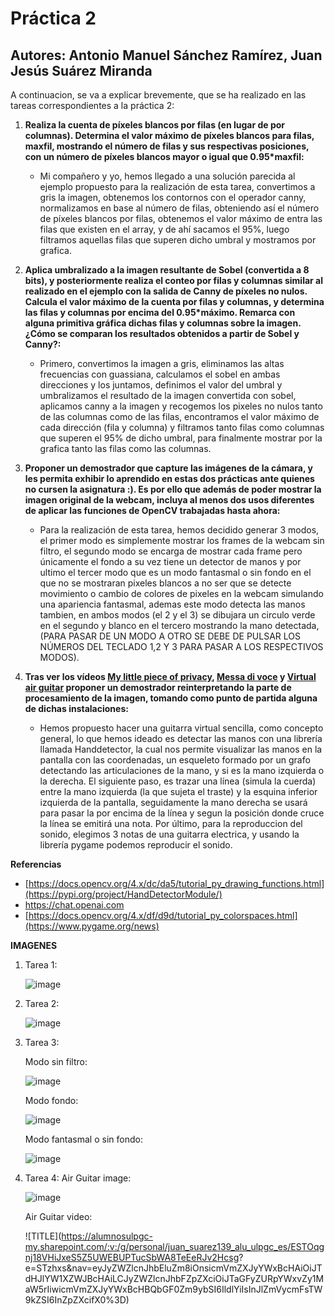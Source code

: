 # Práctica 2

## Autores: Antonio Manuel Sánchez Ramírez, Juan Jesús Suárez Miranda

A continuacion, se va a explicar brevemente, que se ha realizado en las tareas correspondientes a la práctica 2:

1. **Realiza la cuenta de píxeles blancos por filas (en lugar de por columnas). Determina el valor máximo de píxeles blancos para filas, maxfil, mostrando el número de filas y sus respectivas posiciones, con un número de píxeles blancos mayor o igual que 0.95*maxfil:**
   
     - Mi compañero y yo, hemos llegado a una solución parecida al ejemplo propuesto para la realización de esta tarea, convertimos a gris la imagen, obtenemos los contornos con el operador canny, normalizamos en base al número de filas, obteniendo así el número de píxeles blancos por filas, obtenemos el valor máximo de entra las filas que existen en el array, y de ahí sacamos el 95%, luego filtramos aquellas filas que superen dicho umbral y mostramos por grafica.

2. **Aplica umbralizado a la imagen resultante de Sobel (convertida a 8 bits), y posteriormente realiza el conteo por filas y columnas similar al realizado en el ejemplo con la salida de Canny de píxeles no nulos. Calcula el valor máximo de la cuenta por filas y columnas, y determina las filas y columnas por encima del 0.95*máximo. Remarca con alguna primitiva gráfica dichas filas y columnas sobre la imagen. ¿Cómo se comparan los resultados obtenidos a partir de Sobel y Canny?:**
   
    - Primero, convertimos la imagen a gris, eliminamos las altas frecuencias con guassiana, calculamos el sobel en ambas direcciones y los juntamos, definimos el valor del umbral y umbralizamos el resultado de la imagen convertida con sobel, aplicamos canny a la imagen y recogemos los pixeles no nulos tanto de las columnas como de las filas, encontramos el valor máximo de cada dirección (fila y columna) y filtramos tanto filas como columnas que superen el 95% de dicho umbral, para finalmente mostrar por la grafica tanto las filas como las columnas.

3. **Proponer un demostrador que capture las imágenes de la cámara, y les permita exhibir lo aprendido en estas dos prácticas ante quienes no cursen la asignatura :). Es por ello que además de poder mostrar la imagen original de la webcam, incluya al menos dos usos diferentes de aplicar las funciones de OpenCV trabajadas hasta ahora:**
   
    - Para la realización de esta tarea, hemos decidido generar 3 modos, el primer modo es simplemente mostrar los frames de la webcam sin filtro, el segundo modo se encarga de mostrar cada frame pero únicamente el fondo a su vez tiene un detector de manos y por ultimo el tercer modo que es un modo fantasmal o sin fondo en el que no se mostraran pixeles blancos a no ser que se detecte movimiento o cambio de colores de pixeles en la webcam simulando una apariencia fantasmal, ademas este modo detecta las manos tambien, en ambos modos (el 2 y el 3) se dibujara un circulo verde en el segundo y blanco en el tercero mostrando la mano detectada, (PARA PASAR DE UN MODO A OTRO SE DEBE DE PULSAR LOS NÚMEROS DEL TECLADO 1,2 Y 3 PARA PASAR A LOS RESPECTIVOS MODOS).

4. **Tras ver los vídeos [My little piece of privacy](https://www.niklasroy.com/project/88/my-little-piece-of-privacy), [Messa di voce](https://youtu.be/GfoqiyB1ndE?feature=shared) y [Virtual air guitar](https://youtu.be/FIAmyoEpV5c?feature=shared) proponer un demostrador reinterpretando la parte de procesamiento de la imagen, tomando como punto de partida alguna de dichas instalaciones:**
   
    - Hemos propuesto hacer una guitarra virtual sencilla, como concepto general, lo que hemos ideado es detectar las manos con una librería llamada Handdetector, la cual nos permite visualizar las manos en la pantalla con las coordenadas, un esqueleto formado por un grafo detectando las articulaciones de la mano, y si es la mano izquierda o la derecha. El siguiente paso, es trazar una línea (simula la cuerda) entre la mano izquierda (la que sujeta el traste) y la esquina inferior izquierda de la pantalla, seguidamente la mano derecha se usará para pasar la por encima de la línea y segun la posición donde cruce la línea se emitirá una nota. Por último, para la reproduccion del sonido, elegimos 3 notas de una guitarra electrica, y usando la librería pygame podemos reproducir el sonido.

**Referencias**
- [https://docs.opencv.org/4.x/dc/da5/tutorial_py_drawing_functions.html](https://pypi.org/project/HandDetectorModule/)
- https://chat.openai.com
- [https://docs.opencv.org/4.x/df/d9d/tutorial_py_colorspaces.html](https://www.pygame.org/news)

**IMAGENES**

1. Tarea 1:
   
   ![image](https://github.com/user-attachments/assets/84d984dc-23cd-4d9d-9e28-76bf2dc7c0cd)

2. Tarea 2:
   
   ![image](https://github.com/user-attachments/assets/8949fece-dcdc-44e6-b03a-fe3e760578a5)
   
3. Tarea 3:

   Modo sin filtro:
   
   ![image](https://github.com/user-attachments/assets/6221ccbe-574d-4e50-bb26-3f14ee5d4dd5)

   Modo fondo:

   ![image](https://github.com/user-attachments/assets/452fc920-0534-43d9-9e30-d04258d46220)

   Modo fantasmal o sin fondo:

   ![image](https://github.com/user-attachments/assets/c47fb111-26ed-49bc-8287-1f285a5c8a7a)

5. Tarea 4:
   Air Guitar image:
   
   ![image](https://github.com/user-attachments/assets/d4f0c223-dc1e-415a-9747-3672c54de24a)

   Air Guitar video:
   
   ![TITLE](https://alumnosulpgc-my.sharepoint.com/:v:/g/personal/juan_suarez139_alu_ulpgc_es/ESTOqgnj18VHiJxeS5Z5UWEBUPTucSbWA8TeEeRJv2Hcsg? e=STzhxs&nav=eyJyZWZlcnJhbEluZm8iOnsicmVmZXJyYWxBcHAiOiJTdHJlYW1XZWJBcHAiLCJyZWZlcnJhbFZpZXciOiJTaGFyZURpYWxvZy1MaW5rIiwicmVmZXJyYWxBcHBQbGF0Zm9ybSI6IldlYiIsInJlZmVycmFsTW9kZSI6InZpZXcifX0%3D)

   
